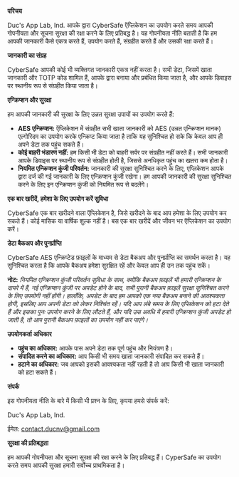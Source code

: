 **परिचय**

Duc's App Lab, Ind. आपके द्वारा CyberSafe ऍप्लिकेशन का उपयोग करते समय आपकी गोपनीयता और सूचना सुरक्षा की रक्षा करने के लिए प्रतिबद्ध है। यह गोपनीयता नीति बताती है कि हम आपकी जानकारी कैसे एकत्र करते हैं, उपयोग करते हैं, संग्रहीत करते हैं और उसकी रक्षा करते हैं।

**जानकारी का संग्रह**

CyberSafe आपकी कोई भी व्यक्तिगत जानकारी एकत्र नहीं करता है। सभी डेटा, जिसमें खाता जानकारी और TOTP कोड शामिल हैं, आपके द्वारा बनाया और प्रबंधित किया जाता है, और आपके डिवाइस पर स्थानीय रूप से संग्रहीत किया जाता है।

**एन्क्रिप्शन और सुरक्षा**

हम आपकी जानकारी की सुरक्षा के लिए उन्नत सुरक्षा उपायों का उपयोग करते हैं:

- **AES एन्क्रिप्शन:** ऍप्लिकेशन में संग्रहीत सभी खाता जानकारी को AES (उन्नत एन्क्रिप्शन मानक) एल्गोरिदम का उपयोग करके एन्क्रिप्ट किया जाता है ताकि यह सुनिश्चित हो सके कि केवल आप ही अपने डेटा तक पहुंच सकते हैं।
- **कोई बाहरी भंडारण नहीं:** हम किसी भी डेटा को बाहरी सर्वर पर संग्रहीत नहीं करते हैं। सभी जानकारी आपके डिवाइस पर स्थानीय रूप से संग्रहीत होती है, जिससे अनधिकृत पहुंच का खतरा कम होता है।
- **नियमित एन्क्रिप्शन कुंजी परिवर्तन:** जानकारी की सुरक्षा सुनिश्चित करने के लिए, एप्लिकेशन आपके द्वारा दर्ज की गई जानकारी के लिए एन्क्रिप्शन कुंजी रखेगा। हम आपकी जानकारी की सुरक्षा सुनिश्चित करने के लिए इन एन्क्रिप्शन कुंजी को नियमित रूप से बदलेंगे।

**एक बार खरीदें, हमेशा के लिए उपयोग करें सुविधा**

CyberSafe एक बार खरीदने वाला ऍप्लिकेशन है, जिसे खरीदने के बाद आप हमेशा के लिए उपयोग कर सकते हैं। कोई मासिक या वार्षिक शुल्क नहीं है। बस एक बार खरीदें और जीवन भर ऍप्लिकेशन का उपयोग करें।

**डेटा बैकअप और पुनर्प्राप्ति**

CyberSafe AES एन्क्रिप्टेड फ़ाइलों के माध्यम से डेटा बैकअप और पुनर्प्राप्ति का समर्थन करता है। यह सुनिश्चित करता है कि आपके बैकअप हमेशा सुरक्षित रहें और केवल आप ही उन तक पहुंच सकें।

 **नोट:** _नियमित एन्क्रिप्शन कुंजी परिवर्तन सुविधा के साथ, क्योंकि बैकअप फ़ाइलें भी हमारी एन्क्रिप्शन के दायरे में हैं, नई एन्क्रिप्शन कुंजी पर अपडेट होने के बाद, सभी पुरानी बैकअप फ़ाइलें सुरक्षा सुनिश्चित करने के लिए उपयोगी नहीं होंगी। हालाँकि, अपडेट के बाद हम आपको एक नया बैकअप बनाने की आवश्यकता होगी, इसलिए आप अपनी डेटा को लेकर निश्चिंत रहें। यदि आप लंबे समय के लिए एप्लिकेशन को हटा देते हैं और इसका पुनः उपयोग करने के लिए लौटते हैं, और यदि उस अवधि में हमारी एन्क्रिप्शन कुंजी अपडेट हो जाती है, तो आप पुरानी बैकअप फ़ाइलों का उपयोग नहीं कर पाएंगे।_

**उपयोगकर्ता अधिकार**

- **पहुंच का अधिकार:** आपके पास अपने डेटा तक पूर्ण पहुंच और नियंत्रण है।
- **संपादित करने का अधिकार:** आप किसी भी समय खाता जानकारी संपादित कर सकते हैं।
- **हटाने का अधिकार:** जब आपको इसकी आवश्यकता नहीं रहती है तो आप किसी भी खाता जानकारी को हटा सकते हैं।

**संपर्क**

इस गोपनीयता नीति के बारे में किसी भी प्रश्न के लिए, कृपया हमसे संपर्क करें:

Duc's App Lab, Ind.

ईमेल: <contact.ducnv@gmail.com>

**सुरक्षा की प्रतिबद्धता**

हम आपकी गोपनीयता और सूचना सुरक्षा की रक्षा करने के लिए प्रतिबद्ध हैं। CyperSafe का उपयोग करते समय आपकी सुरक्षा हमारी सर्वोच्च प्राथमिकता है।
